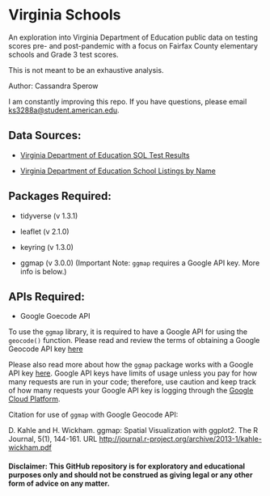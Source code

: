 # Virginia Schools

An exploration into Virginia Department of Education public data on testing scores pre- and post-pandemic with a focus on Fairfax County elementary schools and Grade 3 test scores. 

This is not meant to be an exhaustive analysis.

Author: Cassandra Sperow

I am constantly improving this repo. If you have questions, please email ks3288a@student.american.edu. 


## Data Sources: 

- [Virginia Department of Education SOL Test Results](https://www.doe.virginia.gov/statistics_reports/sol-pass-rates/index.shtml)

- [Virginia Department of Education School Listings by Name](https://www.doe.virginia.gov/directories/index.shtml)

## Packages Required: 

- tidyverse (v 1.3.1)

- leaflet (v 2.1.0)

- keyring (v 1.3.0)

- ggmap (v 3.0.0) (Important Note: ```ggmap``` requires a Google API key. More info is below.)


## APIs Required: 

- Google Goecode API

To use the ```ggmap``` library, it is required to have a Google API for using the ```geocode()``` function. Please read and review the terms of obtaining a Google Geocode API key [here](https://developers.google.com/maps/documentation/geocoding/get-api-key#:~:text=Go%20to%20the%20Google%20Maps%20Platform%20%3E%20Credentials%20page.&text=On%20the%20Credentials%20page%2C%20click,Click%20Close.)

Please also read more about how the ```ggmap``` package works with a Google API key [here](https://cran.r-project.org/web/packages/ggmap/readme/README.html). Google API keys have limits of usage unless you pay for how many requests are run in your code; therefore, use caution and keep track of how many requests your Google API key is logging through the [Google Cloud Platform](https://cloud.google.com).





Citation for use of ```ggmap``` with Google Geocode API: 

D. Kahle and H. Wickham. ggmap: Spatial
  Visualization with ggplot2. The R
  Journal, 5(1), 144-161. URL
  http://journal.r-project.org/archive/2013-1/kahle-wickham.pdf


#### Disclaimer: This GitHub repository is for exploratory and educational purposes only and should not be construed as giving legal or any other form of advice on any matter. 
